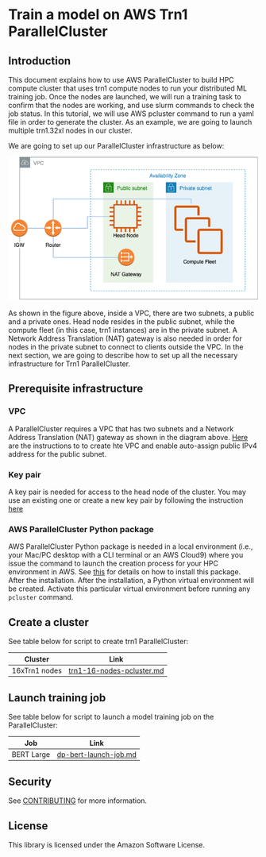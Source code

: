 # Train a model on AWS Trn1 ParallelCluster

## Introduction

This document explains how to use AWS ParallelCluster to build HPC compute cluster that uses trn1 compute nodes to run your distributed ML training job. Once the nodes are launched, we will run a training task to confirm that the nodes are working, and use slurm commands to check the job status. In this tutorial, we will use AWS pcluster command to run a yaml file in order to generate the cluster. As an example, we are going to launch multiple trn1.32xl nodes in our cluster.

We are going to set up our ParallelCluster infrastructure as below:

![image info](./examples/images/vpc-setup.png)

As shown in the figure above, inside a VPC, there are two subnets, a public and a private ones. Head node resides in the public subnet, while the compute fleet (in this case, trn1 instances) are in the private subnet. A Network Address Translation (NAT) gateway is also needed in order for nodes in the private subnet to connect to clients outside the VPC. In the next section, we are going to describe how to set up all the necessary infrastructure for Trn1 ParallelCluster.



## Prerequisite infrastructure

### VPC
A ParallelCluster requires a VPC that has two subnets and a Network Address Translation (NAT) gateway as shown in the diagram above. [Here](./examples/general/network/vpc-subnet-setup.md) are the instructions to to create hte VPC and enable auto-assign public IPv4 address for the public subnet. 

### Key pair
A key pair is needed for access to the head node of the cluster. You may use an existing one or create a new key pair by following the instruction [here](https://docs.aws.amazon.com/AWSEC2/latest/UserGuide/create-key-pairs.html#having-ec2-create-your-key-pair "Create key pair")

### AWS ParallelCluster Python package

AWS ParallelCluster Python package is needed in a local environment (i.e., your Mac/PC desktop with a CLI terminal or an AWS Cloud9) where you issue the command to launch the creation process for your HPC environment in AWS. See [this](https://docs.aws.amazon.com/parallelcluster/latest/ug/install-v3-virtual-environment.html) for details on how to install this package. After the installation. After the installation, a Python virtual environment will be created. Activate this particular virtual environment before running any `pcluster` command. 

## Create a cluster

See table below for script to create trn1 ParallelCluster:

|Cluster      | Link |
|-------------|------------------|
|16xTrn1 nodes   | [trn1-16-nodes-pcluster.md](./examples/cluster-configs/trn1-16-nodes-pcluster.md)  |

## Launch training job

See table below for script to launch a model training job on the ParallelCluster:

|Job      | Link  |
|-------------|-------------------|
|BERT Large   | [dp-bert-launch-job.md](./examples/jobs/dp-bert-launch-job.md) |

## Security

See [CONTRIBUTING](CONTRIBUTING.md#security-issue-notifications) for more information.

## License

This library is licensed under the Amazon Software License.

